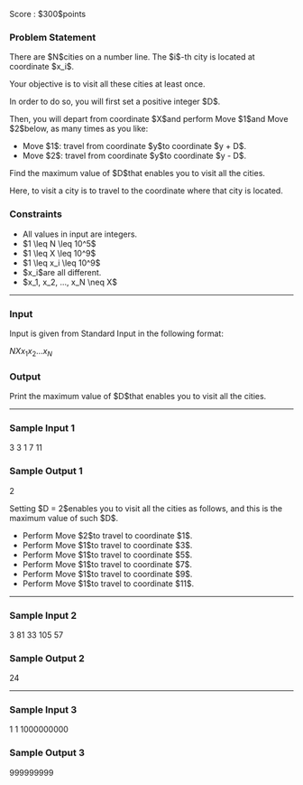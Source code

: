 
<div>

<span>

<span>

<p>
Score : $300$points
</p>

<div>

<section>

### **Problem Statement**

<p>
There are $N$cities on a number line. The $i$-th city is located at coordinate $x_i$.
</p>

<p>
Your objective is to visit all these cities at least once.
</p>

<p>
In order to do so, you will first set a positive integer $D$.
</p>

<p>
Then, you will depart from coordinate $X$and perform Move $1$and Move $2$below, as many times as you like:
</p>

<ul>

<li>
Move $1$: travel from coordinate $y$to coordinate $y + D$.
</li>

<li>
Move $2$: travel from coordinate $y$to coordinate $y - D$.
</li>

</ul>

<p>
Find the maximum value of $D$that enables you to visit all the cities.
</p>

<p>
Here, to visit a city is to travel to the coordinate where that city is located.
</p>

</section>

</div>

<div>

<section>

### **Constraints**

<ul>

<li>
All values in input are integers.
</li>

<li>
$1 \leq N \leq 10^5$
</li>

<li>
$1 \leq X \leq 10^9$
</li>

<li>
$1 \leq x_i \leq 10^9$
</li>

<li>
$x_i$are all different.
</li>

<li>
$x_1, x_2, ..., x_N \neq X$
</li>

</ul>

</section>

</div>

---

<div>

<div>

<section>

### **Input**

<p>
Input is given from Standard Input in the following format:
</p>

<div>

$N$$X$$x_1$$x_2$$...$$x_N$
</div>

</section>

</div>

<div>

<section>

### **Output**

<p>
Print the maximum value of $D$that enables you to visit all the cities.
</p>

</section>

</div>

</div>

---

<div>

<section>

### **Sample Input 1**

<div>

3 3
1 7 11

</div>

</section>

</div>

<div>

<section>

### **Sample Output 1**

<div>

2

</div>

<p>
Setting $D = 2$enables you to visit all the cities as follows, and this is the maximum value of such $D$.
</p>

<ul>

<li>
Perform Move $2$to travel to coordinate $1$.
</li>

<li>
Perform Move $1$to travel to coordinate $3$.
</li>

<li>
Perform Move $1$to travel to coordinate $5$.
</li>

<li>
Perform Move $1$to travel to coordinate $7$.
</li>

<li>
Perform Move $1$to travel to coordinate $9$.
</li>

<li>
Perform Move $1$to travel to coordinate $11$.
</li>

</ul>

</section>

</div>

---

<div>

<section>

### **Sample Input 2**

<div>

3 81
33 105 57

</div>

</section>

</div>

<div>

<section>

### **Sample Output 2**

<div>

24

</div>

</section>

</div>

---

<div>

<section>

### **Sample Input 3**

<div>

1 1
1000000000

</div>

</section>

</div>

<div>

<section>

### **Sample Output 3**

<div>

999999999

</div>

</section>

</div>

</span>

</span>

</div>
